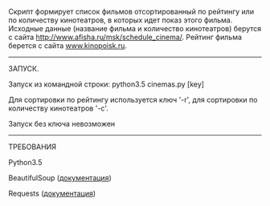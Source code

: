 Скрипт формирует список фильмов отсортированный по рейтингу или по количеству кинотеатров, в которых идет показ этого фильма. Исходные данные (название фильма и количество кинотеатров) берутся с сайта http://www.afisha.ru/msk/schedule_cinema/. Рейтинг фильма берется с сайта www.kinopoisk.ru. 

<hr>

ЗАПУСК.

Запуск из командной строки: python3.5 cinemas.py [key]

Для сортировки по рейтингу используется ключ '-r', для сортировки по количеству кинотеатров '-с'.

Запуск без ключа невозможен

<hr>

ТРЕБОВАНИЯ

Python3.5

BeautifulSoup (<a href=https://pypi.python.org/pypi/beautifulsoup4>документация</a>)

Requests (<a href=http://docs.python-requests.org/en/master/>документация</a>)
